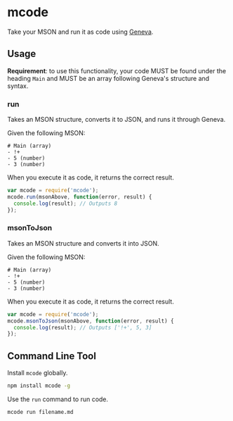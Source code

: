 # mcode

Take your MSON and run it as code using [Geneva](https://github.com/smizell/geneva).

## Usage

**Requirement**: to use this functionality, your code MUST be found under the heading `Main` and MUST be an array following Geneva's structure and syntax.

### run

Takes an MSON structure, converts it to JSON, and runs it through Geneva.

Given the following MSON:

```apib
# Main (array)
- !+
- 5 (number)
- 3 (number)
```

When you execute it as code, it returns the correct result.

```js
var mcode = require('mcode');
mcode.run(msonAbove, function(error, result) {
  console.log(result); // Outputs 8
});
```

### msonToJson

Takes an MSON structure and converts it into JSON.

Given the following MSON:

```apib
# Main (array)
- !+
- 5 (number)
- 3 (number)
```

When you execute it as code, it returns the correct result.

```js
var mcode = require('mcode');
mcode.msonToJson(msonAbove, function(error, result) {
  console.log(result); // Outputs ['!+', 5, 3]
});
```

## Command Line Tool

Install `mcode` globally.

```sh
npm install mcode -g
```

Use the `run` command to run code.

```sh
mcode run filename.md
```
